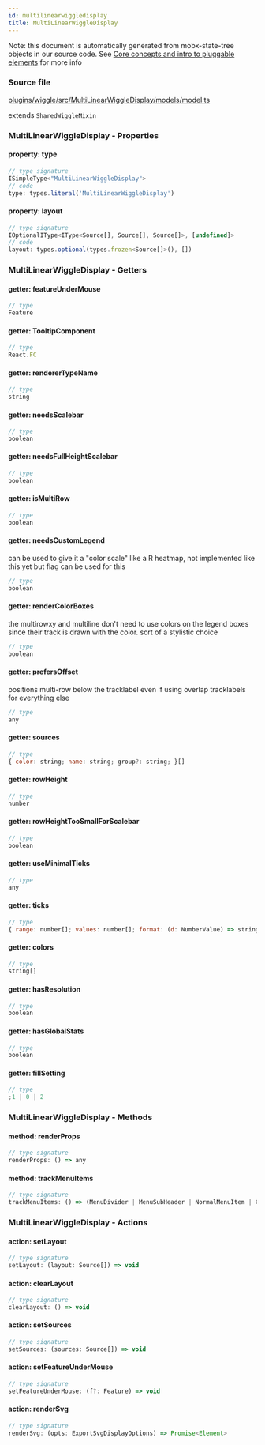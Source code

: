 ```yaml
---
id: multilinearwiggledisplay
title: MultiLinearWiggleDisplay
---
```


Note: this document is automatically generated from mobx-state-tree objects in
our source code. See
[Core concepts and intro to pluggable elements](/docs/developer_guide/) for more
info

### Source file

[plugins/wiggle/src/MultiLinearWiggleDisplay/models/model.ts](https://github.com/GMOD/jbrowse-components/blob/main/plugins/wiggle/src/MultiLinearWiggleDisplay/models/model.ts)

extends `SharedWiggleMixin`

### MultiLinearWiggleDisplay - Properties

#### property: type

```js
// type signature
ISimpleType<"MultiLinearWiggleDisplay">
// code
type: types.literal('MultiLinearWiggleDisplay')
```

#### property: layout

```js
// type signature
IOptionalIType<IType<Source[], Source[], Source[]>, [undefined]>
// code
layout: types.optional(types.frozen<Source[]>(), [])
```

### MultiLinearWiggleDisplay - Getters

#### getter: featureUnderMouse

```js
// type
Feature
```

#### getter: TooltipComponent

```js
// type
React.FC
```

#### getter: rendererTypeName

```js
// type
string
```

#### getter: needsScalebar

```js
// type
boolean
```

#### getter: needsFullHeightScalebar

```js
// type
boolean
```

#### getter: isMultiRow

```js
// type
boolean
```

#### getter: needsCustomLegend

can be used to give it a "color scale" like a R heatmap, not implemented like
this yet but flag can be used for this

```js
// type
boolean
```

#### getter: renderColorBoxes

the multirowxy and multiline don't need to use colors on the legend boxes since
their track is drawn with the color. sort of a stylistic choice

```js
// type
boolean
```

#### getter: prefersOffset

positions multi-row below the tracklabel even if using overlap tracklabels for
everything else

```js
// type
any
```

#### getter: sources

```js
// type
{ color: string; name: string; group?: string; }[]
```

#### getter: rowHeight

```js
// type
number
```

#### getter: rowHeightTooSmallForScalebar

```js
// type
boolean
```

#### getter: useMinimalTicks

```js
// type
any
```

#### getter: ticks

```js
// type
{ range: number[]; values: number[]; format: (d: NumberValue) => string; position: ScaleLinear<number, number, never> | ScaleQuantize<number, never>; }
```

#### getter: colors

```js
// type
string[]
```

#### getter: hasResolution

```js
// type
boolean
```

#### getter: hasGlobalStats

```js
// type
boolean
```

#### getter: fillSetting

```js
// type
;1 | 0 | 2
```

### MultiLinearWiggleDisplay - Methods

#### method: renderProps

```js
// type signature
renderProps: () => any
```

#### method: trackMenuItems

```js
// type signature
trackMenuItems: () => (MenuDivider | MenuSubHeader | NormalMenuItem | CheckboxMenuItem | RadioMenuItem | SubMenuItem | { ...; } | { ...; } | { ...; })[]
```

### MultiLinearWiggleDisplay - Actions

#### action: setLayout

```js
// type signature
setLayout: (layout: Source[]) => void
```

#### action: clearLayout

```js
// type signature
clearLayout: () => void
```

#### action: setSources

```js
// type signature
setSources: (sources: Source[]) => void
```

#### action: setFeatureUnderMouse

```js
// type signature
setFeatureUnderMouse: (f?: Feature) => void
```

#### action: renderSvg

```js
// type signature
renderSvg: (opts: ExportSvgDisplayOptions) => Promise<Element>
```
